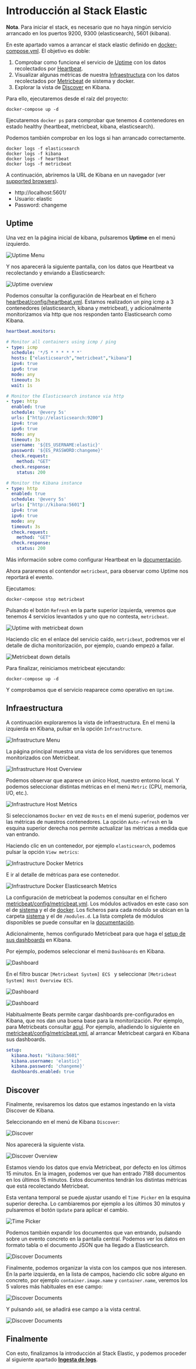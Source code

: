 # Introducción al Stack Elastic

**Nota**.  Para iniciar el stack, es necesario que no haya ningún servicio arrancado en los puertos 9200, 9300 (elasticsearch), 5601 (kibana).

En este apartado vamos a arrancar el stack elastic definido en [docker-compose.yml](../../docker-compose.yml). El objetivo es doble:

1. Comprobar como funciona el servicio de [Uptime](https://www.elastic.co/guide/en/kibana/7.3/xpack-uptime.html) con los datos recolectados por [Heartbeat](https://www.elastic.co/guide/en/beats/heartbeat/7.3/index.html).
2. Visualizar algunas métricas de nuestra [Infraestructura](https://www.elastic.co/guide/en/kibana/7.3/xpack-infra.html) con los datos recolectados por [Metricbeat](https://www.elastic.co/guide/en/beats/metricbeat/7.3/index.html) de sistema y docker.
3. Explorar la vista de [Discover](https://www.elastic.co/guide/en/kibana/7.3/discover.html) en Kibana.

Para ello, ejecutaremos desde el raíz del proyecto:

```shell
docker-compose up -d
```

Ejecutaremos `docker ps` para comprobar que tenemos 4 contenedores en estado healthy (heartbeat, metricbeat, kibana, elasticsearch).

Podemos también comprobar en los logs si han arrancado correctamente.

```shell
docker logs -f elasticsearch
docker logs -f kibana
docker logs -f heartbeat
docker logs -f metricbeat
```

A continuación, abriremos la URL de Kibana en un navegador (ver [supported browsers](https://www.elastic.co/es/support/matrix#matrix_browsers)).

- http://localhost:5601/
- Usuario: elastic
- Password: changeme

## Uptime

Una vez en la página inicial de kibana, pulsaremos **Uptime** en el menú izquierdo.

![Uptime Menu](./img/uptime-icon.png)

Y nos aparecerá la siguiente pantalla, con los datos que Heartbeat va recolectando y enviando a Elasticsearch:

![Uptime overview](./img/uptime-overview.png)

Podemos consultar la configuración de Hearbeat en el fichero [heartbeat/config/heartbeat.yml](../../heartbeat/config/heartbeat.yml). Estamos realizadon un ping icmp a 3 contenedores (elasticsearch, kibana y metricbeat), y adicionalmente monitorizamos via http que nos responden tanto Elasticsearch como Kibana.

```yaml
heartbeat.monitors:

# Monitor all containers using icmp / ping
- type: icmp
  schedule: '*/5 * * * * * *'
  hosts: ["elasticsearch","metricbeat","kibana"]
  ipv4: true
  ipv6: true
  mode: any
  timeout: 3s
  wait: 1s

# Monitor the Elasticsearch instance via http
- type: http
  enabled: true
  schedule: '@every 5s'
  urls: ["http://elasticsearch:9200"]
  ipv4: true
  ipv6: true
  mode: any
  timeout: 3s
  username: '${ES_USERNAME:elastic}'
  password: '${ES_PASSWORD:changeme}'
  check.request:
    method: "GET"
  check.response:
    status: 200

# Monitor the Kibana instance
- type: http
  enabled: true
  schedule: '@every 5s'
  urls: ["http://kibana:5601"]
  ipv4: true
  ipv6: true
  mode: any
  timeout: 3s
  check.request:
    method: "GET"
  check.response:
    status: 200
```

Más información sobre como configurar Heartbeat en la  [documentación](https://www.elastic.co/guide/en/beats/heartbeat/7.3/configuring-howto-heartbeat.html).

Ahora pararemos el contendor `metricbeat`, para observar como Uptime nos reportará el evento.

Ejecutamos:

```shell
docker-compose stop metricbeat
```

Pulsando el botón `Refresh` en la parte superior izquierda, veremos que tenemos 4 servicios levantados y uno que no contesta, `metricbeat`.

![Uptime with metricbeat down](./img/uptime-overview-metricbeat-down.png)

Haciendo clic en el enlace del servicio caído, `metricbeat`, podremos ver el detalle de dicha monitorización, por ejemplo, cuando empezó a fallar.

![Metricbeat down details](./img/uptime-detail-metricbeat-down.png)

Para finalizar, reiniciamos metricbeat ejecutando:

```shell
docker-compose up -d
```

Y comprobamos que el servicio reaparece como operativo en `Uptime`.

## Infraestructura

A continuación exploraremos la vista de infraestructura. En el menú la izquierda en Kibana, pulsar en la opción `Infrastructure`.

![Infrastructure Menu](./img/infrastructure-icon.png)

La página principal muestra una vista de los servidores que tenemos monitorizados con Metricbeat. 

![Infrastructure Host Overview](./img/infrastructure-host-overview.png)

Podemos observar que aparece un único Host, nuestro entorno local. Y podemos seleccionar distintas métricas en el menú `Metric` (CPU, memoria, I/O, etc.).

![Infrastructure Host Metrics](./img/infrastructure-host-overview-metrics.png)

Si seleccionamos `Docker` en vez de `Hosts` en el menú superior, podemos ver las métricas de nuestros contenedores. La opción `Auto-refresh` en la esquina superior derecha nos permite actualizar las métricas a medida que van entrando.

Haciendo clic en un contenedor, por ejemplo `elasticsearch`, podemos pulsar la opción `View metrics`:

![Infrastructure Docker Metrics](./img/infrastructure-docker.png)

E ir al detalle de métricas para ese contenedor.

![Infrastructure Docker Elasticsearch Metrics](./img/infrastructure-docker-elasticsearch.png)

La configuración de metricbeat la podemos consultar en el fichero [metricbeat/config/metricbeat.yml](../../metricbeat/config/metricbeat.yml). Los módulos activados en este caso son el de [sistema](../../metricbeat/config/modules.d/system.yml) y el de [docker](../../metricbeat/config/modules.d/docker.yml). Los ficheros para cada módulo se ubican en la carpeta [sistema](../../metricbeat/config/modules.d/system.yml) y el de `/modules.d`. La lista completa de módulos disponibles se puede consultar en la [documentación](https://www.elastic.co/guide/en/beats/metricbeat/7.3/metricbeat-modules.html).

Adicionalmente, hemos configurado Metricbeat para que haga el [setup de sus dashboards](https://www.elastic.co/guide/en/beats/metricbeat/7.3/load-kibana-dashboards.html) en Kibana.

Por ejemplo, podemos seleccionar el menú `Dashboards` en Kibana.

![Dashboard](./img/dashboard-icon.png)

En el filtro buscar `[Metricbeat System] ECS ` y seleccionar `[Metricbeat System] Host Overview ECS`.

![Dashboard](./img/metricbeat-dashboards.png)

![Dashboard](./img/metricbeat-dashboard-host-overview.png)

Habitualmente Beats permite cargar dashboards pre-configurados en Kibana, que nos dan una buena base para la monitorización. Por ejemplo, para Metricbeats consultar [aquí](https://www.elastic.co/guide/en/beats/metricbeat/7.3/load-kibana-dashboards.html). Por ejemplo, añadiendo lo siguiente en [metricbeat/config/metricbeat.yml](../../metricbeat/config/metricbeat.yml), al arrancar Metricbeat cargará en Kibana sus dashboards.

```yaml
setup:
  kibana.host: "kibana:5601"
  kibana.username: 'elastic}'
  kibana.password: 'changeme}'
  dashboards.enabled: true
```

## Discover

Finalmente, revisaremos los datos que estamos ingestando en la vista Discover de Kibana.

Seleccionando en el menú de Kibana `Discover`:

![Discover](./img/discover-icon.png)

Nos aparecerá la siguiente vista.

![Discover Overview](./img/discover-overview.png)

Estamos viendo los datos que envía Metricbeat, por defecto en los últimos 15  minutos. En la imagen, podemos ver que han entrado 7188 documentos en los últimos 15 minutos. Estos documentos tendrán los distintas métricas que está recolectando Metricbeat.

Esta ventana temporal se puede ajustar usando el `Time Picker` en la esquina superior derecha. Lo cambiaremos por ejemplo a los últimos 30 minutos y pulsaremos el botón `Update` para aplicar el cambio.

![Time Picker](./img/discover-time-picker.png)

Podemos también expandir los documentos que van entrando, pulsando sobre un evento concreto en la pantalla central. Podemos ver los datos en formato tabla o el documento JSON que ha llegado a Elasticsearch.

![Discover Documents](./img/discover-documents.png)

Finalmente, podemos organizar la vista con los campos que nos interesen. En la parte izquierda, en la lista de campos, haciendo clic sobre alguno en concreto, por ejemplo `container.image.name` y `container.name`, veremos los 5 valores más habituales en ese campo:

![Discover Documents](./img/discover-field-values.png)

Y pulsando `add`, se añadirá ese campo a la vista central.

![Discover Documents](./img/discover-search.png)

## Finalmente

Con esto, finalizamos la introducción al Stack Elastic, y podemos proceder al siguiente apartado **[Ingesta de logs](../paso02/README.mds)**.